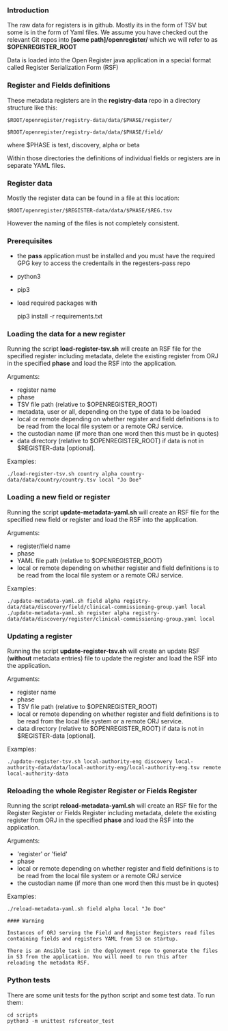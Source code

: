 ### Introduction

The raw data for registers is in github. Mostly its in the form of TSV but some is in the form of Yaml files.
We assume you have checked out the relevant Git repos into **[some path]/openregister/** which we will refer to as
**$OPENREGISTER_ROOT**

Data is loaded into the Open Register java application in a special format called Register Serialization Form (RSF)

### Register and Fields definitions

These metadata registers are in the **registry-data** repo in a directory structure like this:

    $ROOT/openregister/registry-data/data/$PHASE/register/

    $ROOT/openregister/registry-data/data/$PHASE/field/

where $PHASE is test, discovery, alpha or beta

Within those directories the definitions of individual fields or registers are in separate YAML files.

### Register data

Mostly the register data can be found in a file at this location:

    $ROOT/openregister/$REGISTER-data/data/$PHASE/$REG.tsv

However the naming of the files is not completely consistent.

### Prerequisites

- the **pass** application must be installed and you must have the required GPG key to access
  the credentails in the regesters-pass repo
- python3
- pip3
- load required packages with


    pip3 install -r requirements.txt


### Loading the data for a new register

Running the script **load-register-tsv.sh** will create an RSF file for the specified register including metadata, delete the existing
register from ORJ in the specified **phase** and load the RSF into the application.

Arguments:
- register name
- phase
- TSV file path (relative to $OPENREGISTER_ROOT)
- metadata, user or all, depending on the type of data to be loaded
- local or remote depending on whether register and field definitions is to be read from the local file system or a remote ORJ service.
- the custodian name (if more than one word then this must be in quotes)
- data directory (relative to $OPENREGISTER_ROOT) if data is not in $REGISTER-data [optional].

Examples:

    ./load-register-tsv.sh country alpha country-data/data/country/country.tsv local "Jo Doe"

### Loading a new field or register

Running the script **update-metadata-yaml.sh** will create an RSF file for the specified new field or register and load the RSF into the application.

Arguments:
- register/field name
- phase
- YAML file path (relative to $OPENREGISTER_ROOT)
- local or remote depending on whether register and field definitions is to be read from the local file system or a remote ORJ service.

Examples:

    ./update-metadata-yaml.sh field alpha registry-data/data/discovery/field/clinical-commissioning-group.yaml local
    ./update-metadata-yaml.sh register alpha registry-data/data/discovery/register/clinical-commissioning-group.yaml local

### Updating a register

Running the script **update-register-tsv.sh** will create an update RSF (**without** metadata entries) file to update the register and load the RSF into the application.

Arguments:
- register name
- phase
- TSV file path (relative to $OPENREGISTER_ROOT)
- local or remote depending on whether register and field definitions is to be read from the local file system or a remote ORJ service.
- data directory (relative to $OPENREGISTER_ROOT) if data is not in $REGISTER-data [optional].

Examples:

    ./update-register-tsv.sh local-authority-eng discovery local-authority-data/data/local-authority-eng/local-authority-eng.tsv remote local-authority-data


### Reloading the whole Register Register or Fields Register

Running the script **reload-metadata-yaml.sh** will create an RSF file for the Register Register or Fields Register including metadata, delete the existing register from ORJ in the specified **phase** and load the RSF into the application.

Arguments:
- 'register' or 'field'
- phase
- local or remote depending on whether register and field definitions is to be read from the local file system or a remote ORJ service
- the custodian name (if more than one word then this must be in quotes)

Examples:

    ./reload-metadata-yaml.sh field alpha local "Jo Doe"

    #### Warning

    Instances of ORJ serving the Field and Register Registers read files containing fields and registers YAML from S3 on startup.

    There is an Ansible task in the deployment repo to generate the files in S3 from the application. You will need to run this after
    reloading the metadata RSF.
    
### Python tests

There are some unit tests for the python script and some test data. To run them:

    cd scripts
    python3 -m unittest rsfcreator_test
